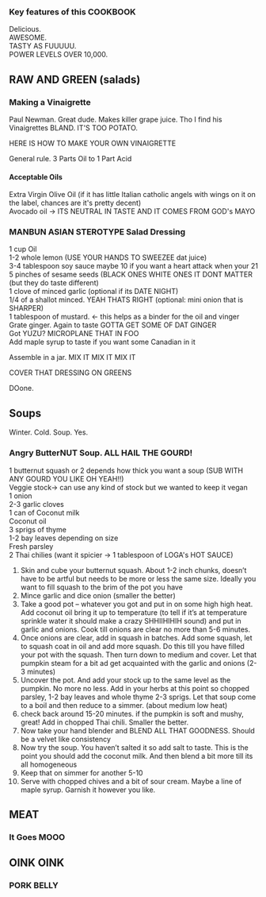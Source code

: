 
### Key features of this COOKBOOK  

Delicious.   
AWESOME.   
TASTY AS FUUUUU.  
POWER LEVELS OVER 10,000. 


## RAW AND GREEN (salads)   

### Making a Vinaigrette  

Paul Newman. Great dude. Makes killer grape juice. Tho I find his Vinaigrettes BLAND. IT'S TOO POTATO.   

HERE IS HOW TO MAKE YOUR OWN VINAIGRETTE   

General rule. 3 Parts Oil to 1 Part Acid   

#### Acceptable Oils 
Extra Virgin Olive Oil (if it has little Italian catholic angels with wings on it on the label, chances are it's pretty decent)  
Avocado oil -> ITS NEUTRAL IN TASTE AND IT COMES FROM GOD's MAYO   

### MANBUN ASIAN STEROTYPE Salad Dressing 

1 cup Oil   
1-2 whole lemon (USE YOUR HANDS TO SWEEZEE dat juice)  
3-4 tablespoon soy sauce maybe 10 if you want a heart attack when your 21   
5 pinches of sesame seeds (BLACK ONES WHITE ONES IT DONT MATTER (but they do taste different)    
1 clove of minced garlic (optional if its DATE NIGHT)  
1/4 of a shallot minced. YEAH THATS RIGHT (optional: mini onion that is SHARPER)  
1 tablespoon of mustard. <- this helps as a binder for the oil and vinger 
Grate ginger. Again to taste GOTTA GET SOME OF DAT GINGER  
Got YUZU? MICROPLANE THAT IN FOO   
Add maple syrup to taste if you want some Canadian in it   


Assemble in a jar. MIX IT MIX IT MIX IT   

COVER THAT DRESSING ON GREENS 

DOone. 

## Soups

Winter. Cold. Soup. Yes. 

### Angry ButterNUT Soup. ALL HAIL THE GOURD! 

1 butternut squash or 2 depends how thick you want a soup (SUB WITH ANY GOURD YOU LIKE OH YEAH!!)   
Veggie stock-> can use any kind of stock but we wanted to keep it vegan   
1 onion   
2-3 garlic cloves  
1 can of Coconut milk  
Coconut oil   
3 sprigs of thyme   
1-2 bay leaves depending on size  
Fresh parsley   
2 Thai chilies (want it spicier -> 1 tablespoon of LOGA's HOT SAUCE)  

1.	Skin and cube your butternut squash. About 1-2 inch chunks, doesn’t have to be artful but needs to be more or less the same size.  Ideally you want to fill squash to the brim of the pot you have 
2.	Mince garlic and dice onion (smaller the better) 
3.	Take a good pot – whatever you got and put in on some high high heat. Add coconut oil bring it up to temperature (to tell if it’s at temperature sprinkle water it should make a crazy SHHIIHIHIH sound) and put in garlic and onions. Cook till onions are clear no more than 5-6 minutes.
4.	Once onions are clear, add in squash in batches. Add some squash, let to squash coat in oil and add more squash. Do this till you have filled your pot with the squash. Then turn down to medium and cover. Let that pumpkin steam for a bit ad get acquainted with the garlic and onions (2-3 minutes) 
5.	Uncover the pot. And add your stock up to the same level as the pumpkin. No more no less.  Add in your herbs at this point so chopped parsley, 1-2 bay leaves and whole thyme 2-3 sprigs. Let that soup come to a boil and then reduce to a simmer. (about medium low heat) 
6.	check back around 15-20 minutes. if the pumpkin is soft and mushy, great! Add in chopped Thai chili. Smaller the better. 
7.	Now take your hand blender and BLEND ALL THAT GOODNESS. Should be a velvet like consistency
8.	Now try the soup. You haven’t salted it so add salt to taste.  This is the point you should add the coconut milk. And then blend a bit more till its all homogeneous 
9.	Keep that on simmer for another 5-10 
10.	Serve with chopped chives and a bit of sour cream. Maybe a line of maple syrup. Garnish it however you like. 


## MEAT 

### It Goes MOOO


## OINK OINK 

### PORK BELLY 



